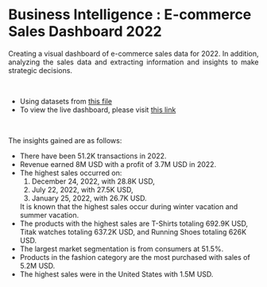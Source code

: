 # Business Intelligence : E-commerce Sales Dashboard 2022

<p style='text-align: justify;'>
Creating a visual dashboard of e-commerce sales data for 2022. In addition, analyzing the sales data and extracting information and insights to make strategic decisions.
</p>

<br>

- Using datasets from [this file](https://github.com/MaruliHTGL/Business-Intelligence-E-Commerce-Sales-Dashboard-2022/blob/438ccff6ab558ed42eaf6192954437cd4c33b8a5/dataset-ecommerce.xlsx)
- To view the live dashboard, please visit [this link](https://lookerstudio.google.com/s/r256GdUlv9E)

<br>

<p style='text-align: justify;'>
  The insights gained are as follows:
  <ul>
    <li> There have been 51.2K transactions in 2022. </li>
    <li> Revenue earned 8M USD with a profit of 3.7M USD in 2022. </li>
    <li> The highest sales occurred on:
      <ol>
        <li>December 24, 2022, with 28.8K USD,</li>
        <li>July 22, 2022, with 27.5K USD,</li>
        <li>January 25, 2022, with 26.7K USD.</li>
      </ol>
      It is known that the highest sales occur during winter vacation and summer vacation.
    </li>
    <li> The products with the highest sales are T-Shirts totaling 692.9K USD, Titak watches totaling 637.2K USD, and Running Shoes totaling 626K USD. </li>
    <li> The largest market segmentation is from consumers at 51.5%. </li>
    <li> Products in the fashion category are the most purchased with sales of 5.2M USD. </li>
    <li> The highest sales were in the United States with 1.5M USD. </li>
  </ul>
</p>
